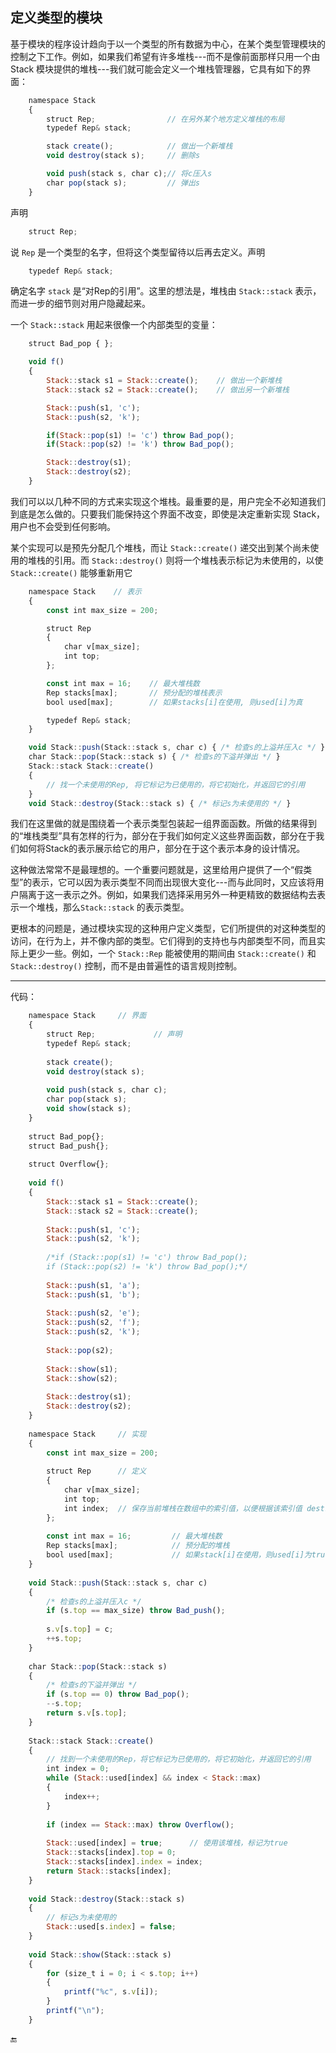 ## 定义类型的模块

基于模块的程序设计趋向于以一个类型的所有数据为中心，在某个类型管理模块的控制之下工作。例如，如果我们希望有许多堆栈---而不是像前面那样只用一个由 Stack 模块提供的堆栈---我们就可能会定义一个堆栈管理器，它具有如下的界面：

```javascript
    namespace Stack
    {
        struct Rep;                // 在另外某个地方定义堆栈的布局
        typedef Rep& stack;

        stack create();            // 做出一个新堆栈
        void destroy(stack s);     // 删除s

        void push(stack s, char c);// 将c压入s
        char pop(stack s);         // 弹出s
    }
```

声明

```javascript
    struct Rep;
```

说 `Rep` 是一个类型的名字，但将这个类型留待以后再去定义。声明

```javascript
    typedef Rep& stack;
```

确定名字 `stack` 是“对Rep的引用”。这里的想法是，堆栈由 `Stack::stack` 表示，而进一步的细节则对用户隐藏起来。

一个 `Stack::stack` 用起来很像一个内部类型的变量：

```javascript
    struct Bad_pop { };

    void f()
    {
        Stack::stack s1 = Stack::create();    // 做出一个新堆栈
        Stack::stack s2 = Stack::create();    // 做出另一个新堆栈

        Stack::push(s1, 'c');
        Stack::push(s2, 'k');

        if(Stack::pop(s1) != 'c') throw Bad_pop();
        if(Stack::pop(s2) != 'k') throw Bad_pop();

        Stack::destroy(s1);
        Stack::destroy(s2);
    }
```

我们可以以几种不同的方式来实现这个堆栈。最重要的是，用户完全不必知道我们到底是怎么做的。只要我们能保持这个界面不改变，即使是决定重新实现 Stack，用户也不会受到任何影响。

某个实现可以是预先分配几个堆栈，而让 `Stack::create()` 递交出到某个尚未使用的堆栈的引用。而 `Stack::destroy()` 则将一个堆栈表示标记为未使用的，以使 `Stack::create()` 能够重新用它

```javascript
    namespace Stack    // 表示
    {
        const int max_size = 200;

        struct Rep
        {
            char v[max_size];
            int top;
        };

        const int max = 16;    // 最大堆栈数
        Rep stacks[max];       // 预分配的堆栈表示
        bool used[max];        // 如果stacks[i]在使用, 则used[i]为真

        typedef Rep& stack;
    }

    void Stack::push(Stack::stack s, char c) { /* 检查s的上溢并压入c */ }
    char Stack::pop(Stack::stack s) { /* 检查s的下溢并弹出 */ }
    Stack::stack Stack::create()
    {
        // 找一个未使用的Rep, 将它标记为已使用的，将它初始化，并返回它的引用
    }
    void Stack::destroy(Stack::stack s) { /* 标记s为未使用的 */ }
```

我们在这里做的就是围绕着一个表示类型包装起一组界面函数。所做的结果得到的“堆栈类型”具有怎样的行为，部分在于我们如何定义这些界面函数，部分在于我们如何将Stack的表示展示给它的用户，部分在于这个表示本身的设计情况。

这种做法常常不是最理想的。一个重要问题就是，这里给用户提供了一个“假类型”的表示，它可以因为表示类型不同而出现很大变化---而与此同时，又应该将用户隔离于这一表示之外。例如，如果我们选择采用另外一种更精致的数据结构去表示一个堆栈，那么`Stack::stack` 的表示类型。

更根本的问题是，通过模块实现的这种用户定义类型，它们所提供的对这种类型的访问，在行为上，并不像内部的类型。它们得到的支持也与内部类型不同，而且实际上更少一些。例如，一个 `Stack::Rep` 能被使用的期间由 `Stack::create()` 和 `Stack::destroy()` 控制，而不是由普遍性的语言规则控制。


---

代码：

```javascript
	namespace Stack		// 界面
	{
		struct Rep;				// 声明
		typedef Rep& stack;
	
		stack create();
		void destroy(stack s);
	
		void push(stack s, char c);
		char pop(stack s);
		void show(stack s);
	}
	
	struct Bad_pop{};
	struct Bad_push{};
	
	struct Overflow{};
	
	void f()
	{
		Stack::stack s1 = Stack::create();
		Stack::stack s2 = Stack::create();
	
		Stack::push(s1, 'c');
		Stack::push(s2, 'k');
	
		/*if (Stack::pop(s1) != 'c') throw Bad_pop();
		if (Stack::pop(s2) != 'k') throw Bad_pop();*/
	
		Stack::push(s1, 'a');
		Stack::push(s1, 'b');
	
		Stack::push(s2, 'e');
		Stack::push(s2, 'f');
		Stack::push(s2, 'k');
	
		Stack::pop(s2);
	
		Stack::show(s1);
		Stack::show(s2);
	
		Stack::destroy(s1);
		Stack::destroy(s2);
	}
	
	namespace Stack		// 实现
	{
		const int max_size = 200;
	
		struct Rep		// 定义
		{
			char v[max_size];
			int top;
			int index;	// 保存当前堆栈在数组中的索引值，以便根据该索引值 destroy
		};
	
		const int max = 16;			// 最大堆栈数
		Rep stacks[max];			// 预分配的堆栈
		bool used[max];				// 如果stack[i]在使用，则used[i]为true
	}
	
	void Stack::push(Stack::stack s, char c) 
	{
		/* 检查s的上溢并压入c */
		if (s.top == max_size) throw Bad_push();
	
		s.v[s.top] = c;
		++s.top;
	}
	
	char Stack::pop(Stack::stack s)
	{
		/* 检查s的下溢并弹出 */
		if (s.top == 0) throw Bad_pop();
		--s.top;
		return s.v[s.top];
	}
	
	Stack::stack Stack::create()
	{
		// 找到一个未使用的Rep，将它标记为已使用的，将它初始化，并返回它的引用
		int index = 0;
		while (Stack::used[index] && index < Stack::max)
		{
			index++;
		}
	
		if (index == Stack::max) throw Overflow();
	
		Stack::used[index] = true;		// 使用该堆栈，标记为true
		Stack::stacks[index].top = 0;
		Stack::stacks[index].index = index;
		return Stack::stacks[index];
	}
	
	void Stack::destroy(Stack::stack s)
	{
		// 标记s为未使用的
		Stack::used[s.index] = false;
	}
	
	void Stack::show(Stack::stack s)
	{
		for (size_t i = 0; i < s.top; i++)
		{
			printf("%c", s.v[i]);
		}
		printf("\n");
	}
```

🔚

